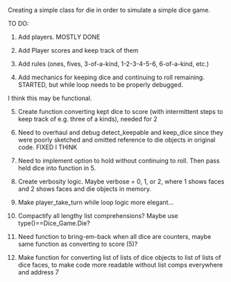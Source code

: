 Creating a simple class for die in order to simulate a simple dice game.

TO DO:

1.  Add players. MOSTLY DONE

2.  Add Player scores and keep track of them 

3.  Add rules (ones, fives, 3-of-a-kind, 1-2-3-4-5-6, 6-of-a-kind, etc.)

4.  Add mechanics for keeping dice and continuing to roll remaining.  STARTED, but while loop needs to be properly debugged.  

I think this may be functional.

5.  Create function converting kept dice to score (with intermittent steps to keep track of e.g. three of a kinds), needed for 2

6.  Need to overhaul and debug detect_keepable and keep_dice since they were poorly sketched and omitted reference to die objects in original code.  FIXED I THINK

7.  Need to implement option to hold without continuing to roll.  Then pass held dice into function in 5.

8.  Create verbosity logic. Maybe verbose = 0, 1, or 2, where 1 shows faces and 2 shows faces and die objects in memory.

9.  Make player_take_turn while loop logic more elegant...

7.  Compactify all lengthy list comprehensions?  Maybe use type()==Dice_Game.Die?

8.  Need function to bring-em-back when all dice are counters, maybe same function as converting to score (5)?

9.  Make function for converting list of lists of dice objects to list of lists of dice faces, to make code more readable without list comps everywhere and address 7